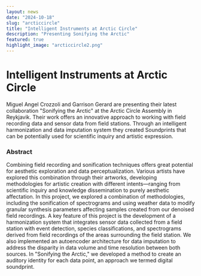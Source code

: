 ```yaml
---
layout: news
date: "2024-10-18"
slug: "arcticcircle"
title: "Intelligent Instruments at Arctic Circle"
description: "Presenting Sonifying the Arctic"
featured: true
highlight_image: "arcticcircle2.png"
---
```


<script>
    import CaptionedImage from "../../components/Images/CaptionedImage.svelte"
</script>

<CaptionedImage
    src="arcticcircle2.png"
    alt="Arctic Circle Assembly, Iceland"
    caption="Arctic Circle passes"
/>

# Intelligent Instruments at Arctic Circle

Miguel Angel Crozzoli and Garrison Gerard are presenting their latest collaboration "Sonifying the Arctic" at the Arctic Circle Assembly in Reykjavik. Their work offers an innovative approach to working with field recording data and sensor data from field stations. Through an intelligent harmonization and data imputation system they created Soundprints that can be potentially used for scientific inquiry and artistic expression. 

### Abstract
Combining field recording and sonification techniques offers great potential for aesthetic exploration and data perceptualization. Various artists have explored this combination through their artworks, developing methodologies for artistic creation with different intents—ranging from scientific inquiry and knowledge dissemination to purely aesthetic affectation. In this project, we explored a combination of methodologies, including the sonification of spectrograms and using weather data to modify granular synthesis parameters affecting samples created from our denoised field recordings. A key feature of this project is the development of a harmonization system that integrates sensor data collected from a field station with event detection, species classifications, and spectrograms derived from field recordings of the areas surrounding the field station. We also implemented an autoencoder architecture for data imputation to address the disparity in data volume and time resolution between both sources. In "Sonifying the Arctic," we developed a method to create an auditory identity for each data point, an approach we termed digital soundprint.

<CaptionedImage
    src="arcticcircle2.png"
    alt="Arctic Circle Assembly, Iceland"
    caption="Arctic Circle"
/>

